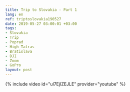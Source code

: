 ```yaml
---
title: Trip to Slovakia - Part 1
lang: en
ref: triptoslovakia190527
date: 2019-05-27 03:00:01 +03:00
tags:
- Slovakia
- Trip
- Poprad
- High Tatras
- Bratislava
- DJI
- Zoom
- GoPro
layout: post
---
```


{% include video id="ul7EjIZEJLE" provider="youtube" %}

